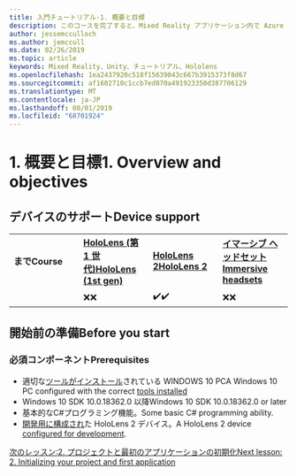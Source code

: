 ```yaml
---
title: 入門チュートリアル-1. 概要と目標
description: このコースを完了すると、Mixed Reality アプリケーション内で Azure 顔認識を実装する方法を学習することができます。
author: jessemcculloch
ms.author: jemccull
ms.date: 02/26/2019
ms.topic: article
keywords: Mixed Reality、Unity、チュートリアル、Hololens
ms.openlocfilehash: 1ea2437920c518f15639043c667b3915373f8d67
ms.sourcegitcommit: af1602710c1ccb7ed870a491923350d387706129
ms.translationtype: MT
ms.contentlocale: ja-JP
ms.lasthandoff: 08/01/2019
ms.locfileid: "68701924"
---
```

# <a name="1-overview-and-objectives"></a><span data-ttu-id="56f69-105">1. 概要と目標</span><span class="sxs-lookup"><span data-stu-id="56f69-105">1. Overview and objectives</span></span>

## <a name="device-support"></a><span data-ttu-id="56f69-106">デバイスのサポート</span><span class="sxs-lookup"><span data-stu-id="56f69-106">Device support</span></span>

<table>
    <colgroup>
    <col width="25%" />
    <col width="25%" />
    <col width="25%" />
    <col width="25%" />
    </colgroup>
    <tr>
        <td><span data-ttu-id="56f69-107"><strong>まで</strong></span><span class="sxs-lookup"><span data-stu-id="56f69-107"><strong>Course</strong></span></span></td>
        <td><span data-ttu-id="56f69-108"><a href="hololens-hardware-details.md"><strong>HoloLens (第 1 世代)</strong></a></span><span class="sxs-lookup"><span data-stu-id="56f69-108"><a href="hololens-hardware-details.md"><strong>HoloLens (1st gen)</strong></a></span></span></td>
        <td><span data-ttu-id="56f69-109"><a href="https://www.microsoft.com/en-us/hololens/hardware"><strong>HoloLens 2</strong></a></span><span class="sxs-lookup"><span data-stu-id="56f69-109"><a href="https://www.microsoft.com/en-us/hololens/hardware"><strong>HoloLens 2</strong></a></span></span></td>
        <td><span data-ttu-id="56f69-110"><a href="immersive-headset-hardware-details.md"><strong>イマーシブ ヘッドセット</strong></a></span><span class="sxs-lookup"><span data-stu-id="56f69-110"><a href="immersive-headset-hardware-details.md"><strong>Immersive headsets</strong></a></span></span></td>
    </tr>
     <tr>
        <td></td>
        <td><span data-ttu-id="56f69-111">❌</span><span class="sxs-lookup"><span data-stu-id="56f69-111">❌</span></span></td>
        <td><span data-ttu-id="56f69-112">✔️</span><span class="sxs-lookup"><span data-stu-id="56f69-112">✔️</span></span></td>
        <td><span data-ttu-id="56f69-113">❌</span><span class="sxs-lookup"><span data-stu-id="56f69-113">❌</span></span></td>
    </tr>
</table>

## <a name="before-you-start"></a><span data-ttu-id="56f69-114">開始前の準備</span><span class="sxs-lookup"><span data-stu-id="56f69-114">Before you start</span></span>

### <a name="prerequisites"></a><span data-ttu-id="56f69-115">必須コンポーネント</span><span class="sxs-lookup"><span data-stu-id="56f69-115">Prerequisites</span></span>

* <span data-ttu-id="56f69-116">適切な[ツールがインストール](install-the-tools.md)されている WINDOWS 10 PC</span><span class="sxs-lookup"><span data-stu-id="56f69-116">A Windows 10 PC configured with the correct [tools installed](install-the-tools.md)</span></span>
* <span data-ttu-id="56f69-117">Windows 10 SDK 10.0.18362.0 以降</span><span class="sxs-lookup"><span data-stu-id="56f69-117">Windows 10 SDK 10.0.18362.0 or later</span></span>
* <span data-ttu-id="56f69-118">基本的なC#プログラミング機能。</span><span class="sxs-lookup"><span data-stu-id="56f69-118">Some basic C# programming ability.</span></span>
* <span data-ttu-id="56f69-119">[開発用に構成され](using-visual-studio.md#enabling-developer-mode)た HoloLens 2 デバイス。</span><span class="sxs-lookup"><span data-stu-id="56f69-119">A HoloLens 2 device [configured for development](using-visual-studio.md#enabling-developer-mode).</span></span>

[<span data-ttu-id="56f69-120">次のレッスン:2. プロジェクトと最初のアプリケーションの初期化</span><span class="sxs-lookup"><span data-stu-id="56f69-120">Next lesson: 2. Initializing your project and first application</span></span>](mrlearning-base-ch1.md)
